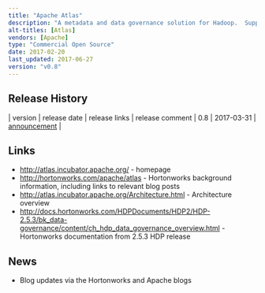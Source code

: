 ```yaml
---
title: "Apache Atlas"
description: "A metadata and data governance solution for Hadoop.  Supports an extensible metadata model with out of the box support for Hive datasets and data lineage from Hive queries and Sqoop imports, with limited support for Falcon, Storm and Kafka.  Allows datasets and data items to be tagged (and for these tags to be used for access control by Apache Ranger), and includes support for business taxonomies as a technical preview.  Implemented as a graph based database using Titan (which by default uses HBase and Solr), with a web based user interface and a REST API for searching and visualising/retrieving metadata, and Kafka topics for the ingest of metadata (primarily from hooks in metadata sources such as Hive or Sqoop) and the publishing of metadata change events.  Donated to the Apache Foundation in May 2015 by the Hortonworks Data Governance Initiative in partnership with Aetna, Merck, Target, Schlumberger and SAS, graduating in June 2017.  Has not yet reached a v1.0 milestone, but is still under active development."
alt-titles: [Atlas]
vendors: [Apache]
type: "Commercial Open Source"
date: 2017-02-20
last_updated: 2017-06-27
version: "v0.8"
---
```

## Release History

| version | release date | release links | release comment
| 0.8 | 2017-03-31 | [announcement](http://mail-archives.apache.org/mod_mbox/www-announce/201703.mbox/%3C8634D8C3-56D3-4E13-B292-B6C51F6AD5CC%40apache.org%3E) |

## Links

* <http://atlas.incubator.apache.org/> - homepage
* <http://hortonworks.com/apache/atlas> - Hortonworks background information, including links to relevant blog posts
* <http://atlas.incubator.apache.org/Architecture.html> - Architecture overview
* <http://docs.hortonworks.com/HDPDocuments/HDP2/HDP-2.5.3/bk_data-governance/content/ch_hdp_data_governance_overview.html> - Hortonworks documentation from 2.5.3 HDP release

## News

* Blog updates via the Hortonworks and Apache blogs